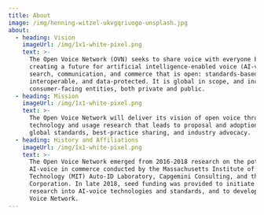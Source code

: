 ```yaml
---
title: About
image: /img/henning-witzel-ukvgqriuogo-unsplash.jpg
about:
  - heading: Vision
    imageUrl: /img/1x1-white-pixel.png
    text: >-
      The Open Voice Network (OVN) seeks to share voice with everyone by
      creating a future for artificial intelligence-enabled voice (AI-voice)
      search, communication, and commerce that is open: standards-based,
      interoperable, and data-protected. It is global in scope, and inclusive of
      consumer-facing entities, both private and public.
  - heading: Mission
    imageUrl: /img/1x1-white-pixel.png
    text: >-
      The Open Voice Network will deliver its vision of open voice through
      technology and usage research that leads to proposal and adoption of
      global standards, best-practice sharing, and industry advocacy.
  - heading: History and Affiliations
    imageUrl: /img/1x1-white-pixel.png
    text: >-
      The Open Voice Network emerged from 2016-2018 research on the potential of
      AI-voice in commerce conducted by the Massachusetts Institute of
      Technology (MIT) Auto-ID Laboratory, Capgemini Consulting, and the Intel
      Corporation. In late 2018, seed funding was provided to initiate academic
      research into AI-voice technologies and standards, and to develop the Open
      Voice Network.
---
```


